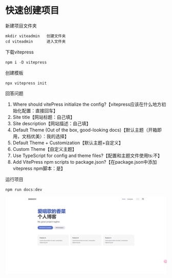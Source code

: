 # 快速创建项目
新建项目文件夹   
```js
mkdir viteadmin   创建文件夹
cd viteadmin      进入文件夹
```
下载vitepress
```js
npm i -D vitepress
```
创建模板
```
npx vitepress init
```
回答问题
1. Where should vitePress initialize the config?【vitepress应该在什么地方初始化配置：直接回车】
1. Site title【网站标题：自己填】
1. Site description【网站描述：自己填】
1. Default Theme (Out of the box, good-looking docs)【默认主题（开箱即用，文档优美）：我的选择】
1. Default Theme + Customization【默认主题+自定义】
1. Custom Theme【自定义主题】
1. Use TypeScript for config and theme files?【配置和主题文件使用ts:不】
1. Add VitePress npm scripts to package.json?【在package.json中添加vitepress npm脚本：是】

运行项目
```
npm run docs:dev
```
![alt text](image.png)